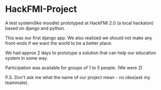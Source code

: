 HackFMI-Project
===============

A test system(like moodle) prototyped at HackFMI 2.0 (a local hackaton) based on django and python.

This was our first django app. We also realized we should not make any front-ends if we want the world to be a better place.


We had approx 2 days to prototype a solution that can help our education system in some way.

Participation was available for groups of 1 to 5 people. (We were 2)


P.S. Don't ask me what the name of our project mean - no idea(ask my teammate).
